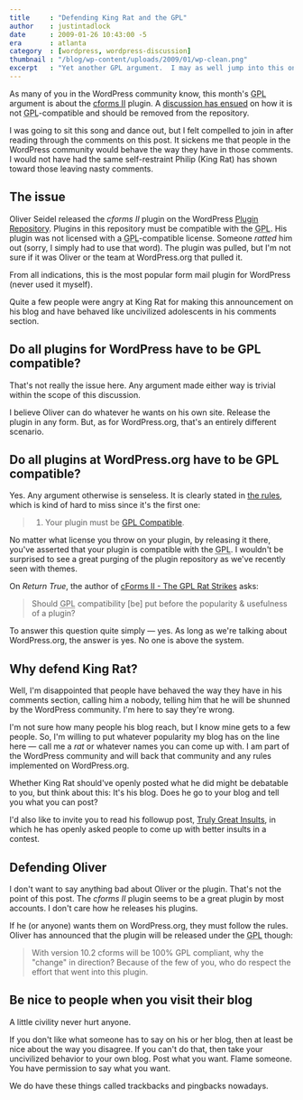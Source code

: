 ```yaml
---
title     : "Defending King Rat and the GPL"
author    : justintadlock
date      : 2009-01-26 10:43:00 -5
era       : atlanta
category  : [wordpress, wordpress-discussion]
thumbnail : "/blog/wp-content/uploads/2009/01/wp-clean.png"
excerpt   : "Yet another GPL argument.  I may as well jump into this one and make a few statements about plugins on WordPress.org."
---
```


As many of you in the WordPress community know, this month's <acronym title="GNU General Public Licence">GPL</acronym> argument is about the <a href="http://www.deliciousdays.com/cforms-plugin" title="cforms II">cforms II</a> plugin.  A <a href="http://www.kingrat.us/2009/01/cforms-ii-not-gpl-compatible" title="cforms II is not GPL-compatible">discussion has ensued</a> on how it is not <acronym title="GNU General Public Licence">GPL</acronym>-compatible and should be removed from the repository.

I was going to sit this song and dance out, but I felt compelled to join in after reading through the comments on this post.  It sickens me that people in the WordPress community would behave the way they have in those comments.  I would not have had the same self-restraint Philip (King Rat) has shown toward those leaving nasty comments.

<h2>The issue</h2>

Oliver Seidel released the <em>cforms II</em> plugin on the WordPress <a href="http://wordpress.org/extend/plugins" title="WP plugin repository">Plugin Repository</a>.  Plugins in this repository must be compatible with the <acronym title="GNU General Public Licence">GPL</acronym>.  His plugin was not licensed with a <acronym title="GNU General Public Licence">GPL</acronym>-compatible license.  Someone <em>ratted</em> him out (sorry, I simply had to use that word).  The plugin was pulled, but I'm not sure if it was Oliver or the team at WordPress.org that pulled it.

From all indications, this is the most popular form mail plugin for WordPress (never used it myself).

Quite a few people were angry at King Rat for making this announcement on his blog and have behaved like uncivilized  adolescents in his comments section.

<h2>Do all plugins for WordPress have to be GPL compatible?</h2>

That's not really the issue here.  Any argument made either way is trivial within the scope of this discussion.

I believe Oliver can do whatever he wants on his own site.  Release the plugin in any form.  But, as for WordPress.org, that's an entirely different scenario.

<h2>Do all plugins at WordPress.org have to be GPL compatible?</h2>

Yes.  Any argument otherwise is senseless.  It is clearly stated in <a href="http://wordpress.org/extend/plugins/about/" title="Plugin repository about page">the rules</a>, which is kind of hard to miss since it's the first one:

> 1. Your plugin must be <a href="http://www.gnu.org/philosophy/license-list.html#GPLCompatibleLicenses">GPL Compatible</a>.

No matter what license you throw on your plugin, by releasing it there, you've asserted that your plugin is compatible with the <acronym title="GNU General Public Licence">GPL</acronym>.  I wouldn't be surprised to see a great purging of the plugin repository as we've recently seen with themes.

On <em>Return True</em>, the author of <a href="http://return-true.com/cforms-ii-the-rat-strikes/445/" title="cForms II - The GPL Rat Strikes">cForms II - The GPL Rat Strikes</a> asks:

> Should <acronym title="GNU General Public Licence">GPL</acronym> compatibility [be] put before the popularity &amp; usefulness of a plugin?

To answer this question quite simply &mdash; yes.  As long as we're talking about WordPress.org, the answer is yes.  No one is above the system.

<h2>Why defend King Rat?</h2>

Well, I'm disappointed that people have behaved the way they have in his comments section, calling him a nobody, telling him that he will be shunned by the WordPress community.  I'm here to say they're wrong.

I'm not sure how many people his blog reach, but I know mine gets to a few people.  So, I'm willing to put whatever popularity my blog has on the line here &mdash; call me a <em>rat</em> or whatever names you can come up with.  I am part of the WordPress community and will back that community and any rules implemented on WordPress.org.

Whether King Rat should've openly posted what he did might be debatable to you, but think about this:  It's his blog.  Does he go to your blog and tell you what you can post?

I'd also like to invite you to read his followup post, <a href="http://www.kingrat.us/2009/01/truly-great-insults" title="Truly Great Insults">Truly Great Insults</a>, in which he has openly asked people to come up with better insults in a contest.

<h2>Defending Oliver</h2>

I don't want to say anything bad about Oliver or the plugin.  That's not the point of this post.  The <em>cforms II</em> plugin seems to be a great plugin by most accounts.  I don't care how he releases his plugins.

If he (or anyone) wants them on WordPress.org, they must follow the rules.  Oliver has announced that the plugin will be released under the <acronym title="GNU General Public Licence">GPL</acronym> though:

> With version 10.2 cforms will be 100% GPL compliant, why the "change" in direction? Because of the few of you, who do respect the effort that went into this plugin.

<h2>Be nice to people when you visit their blog</h2>

A little civility never hurt anyone.

If you don't like what someone has to say on his or her blog, then at least be nice about the way you disagree.  If you can't do that, then take your uncivilized behavior to your own blog.  Post what you want.  Flame someone.  You have permission to say what you want.

We do have these things called trackbacks and pingbacks nowadays.
